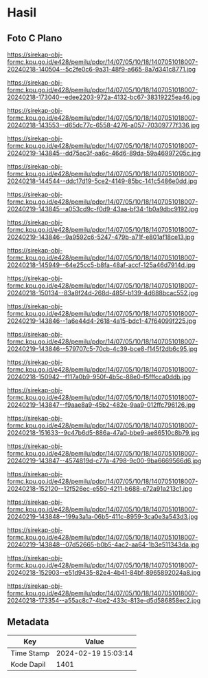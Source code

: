 # Hasil

## Foto C Plano

https://sirekap-obj-formc.kpu.go.id/e428/pemilu/pdpr/14/07/05/10/18/1407051018007-20240218-140504--5c2fe0c6-9a31-48f9-a665-8a7d341c8771.jpg

https://sirekap-obj-formc.kpu.go.id/e428/pemilu/pdpr/14/07/05/10/18/1407051018007-20240218-173040--edee2203-972a-4132-bc67-38319225ea46.jpg

https://sirekap-obj-formc.kpu.go.id/e428/pemilu/pdpr/14/07/05/10/18/1407051018007-20240218-143553--d65dc77c-6558-4276-a057-70309777f336.jpg

https://sirekap-obj-formc.kpu.go.id/e428/pemilu/pdpr/14/07/05/10/18/1407051018007-20240219-143845--dd75ac3f-aa6c-46d6-89da-59a46997205c.jpg

https://sirekap-obj-formc.kpu.go.id/e428/pemilu/pdpr/14/07/05/10/18/1407051018007-20240218-144544--ddc17d19-5ce2-4149-85bc-141c5486e0dd.jpg

https://sirekap-obj-formc.kpu.go.id/e428/pemilu/pdpr/14/07/05/10/18/1407051018007-20240219-143845--a053cd9c-f0d9-43aa-bf34-1b0a9dbc9192.jpg

https://sirekap-obj-formc.kpu.go.id/e428/pemilu/pdpr/14/07/05/10/18/1407051018007-20240219-143846--9a9592c6-5247-479b-a71f-e801af18ce13.jpg

https://sirekap-obj-formc.kpu.go.id/e428/pemilu/pdpr/14/07/05/10/18/1407051018007-20240218-145949--64e25cc5-b8fa-48af-accf-125a46d7914d.jpg

https://sirekap-obj-formc.kpu.go.id/e428/pemilu/pdpr/14/07/05/10/18/1407051018007-20240218-150134--83a8f24d-268d-485f-b139-4d688bcac552.jpg

https://sirekap-obj-formc.kpu.go.id/e428/pemilu/pdpr/14/07/05/10/18/1407051018007-20240219-143846--1a6e44d4-2618-4a15-bdc1-47f64099f225.jpg

https://sirekap-obj-formc.kpu.go.id/e428/pemilu/pdpr/14/07/05/10/18/1407051018007-20240219-143846--579707c5-70cb-4c39-bce8-f145f2db6c95.jpg

https://sirekap-obj-formc.kpu.go.id/e428/pemilu/pdpr/14/07/05/10/18/1407051018007-20240218-150942--f117a0b9-950f-4b5c-88e0-f5fffcca0ddb.jpg

https://sirekap-obj-formc.kpu.go.id/e428/pemilu/pdpr/14/07/05/10/18/1407051018007-20240219-143847--f9aae8a9-45b2-482e-9aa9-012ffc796126.jpg

https://sirekap-obj-formc.kpu.go.id/e428/pemilu/pdpr/14/07/05/10/18/1407051018007-20240218-151633--9c47b6d5-886a-47a0-bbe9-ae86510c8b79.jpg

https://sirekap-obj-formc.kpu.go.id/e428/pemilu/pdpr/14/07/05/10/18/1407051018007-20240219-143847--4574819d-c77a-4798-9c00-9ba6669566d6.jpg

https://sirekap-obj-formc.kpu.go.id/e428/pemilu/pdpr/14/07/05/10/18/1407051018007-20240218-152120--12f526ec-e550-4211-b688-e72a91a213c1.jpg

https://sirekap-obj-formc.kpu.go.id/e428/pemilu/pdpr/14/07/05/10/18/1407051018007-20240219-143848--199a3a1a-06b5-411c-8959-3ca0e3a543d3.jpg

https://sirekap-obj-formc.kpu.go.id/e428/pemilu/pdpr/14/07/05/10/18/1407051018007-20240219-143848--07d52665-b0b5-4ac2-aa64-1b3e511343da.jpg

https://sirekap-obj-formc.kpu.go.id/e428/pemilu/pdpr/14/07/05/10/18/1407051018007-20240218-152903--e51d9435-82e4-4b41-84bf-8965892024a8.jpg

https://sirekap-obj-formc.kpu.go.id/e428/pemilu/pdpr/14/07/05/10/18/1407051018007-20240218-173354--a55ac8c7-4be2-433c-813e-d5d586858ec2.jpg


## Metadata

| Key        | Value               |
| ---------- | ------------------- |
| Time Stamp | 2024-02-19 15:03:14 |
| Kode Dapil | 1401                |



